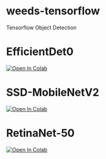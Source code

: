 # weeds-tensorflow
Tensorflow Object Detection

# EfficientDet0
[![Open In Colab](https://colab.research.google.com/assets/colab-badge.svg)](https://colab.research.google.com/github/carboni123/weeds-tensorflow/blob/main/TensorFlow2_Efficientdet.ipynb)

# SSD-MobileNetV2
[![Open In Colab](https://colab.research.google.com/assets/colab-badge.svg)](https://github.com/carboni123/weeds-tensorflow/blob/main/TensorFlow2_SSD_MobileNet.ipynb)

# RetinaNet-50
[![Open In Colab](https://colab.research.google.com/assets/colab-badge.svg)](https://colab.research.google.com/github/carboni123/weeds-tensorflow/blob/main/TensorFlow2_RetinaNet50.ipynb)


